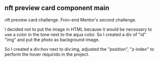 ## nft preview card component main

 nft preview card challenge. Fron-end Mentor's second challenge.
 
 I decided not to put the image in HTML because it would be necessary to use a color in the tone next to the aqua color. So I created a div of "id" "img" and put the photo as background-image.

So I created a div:hov next to div:img, adjusted the "position", "z-index" to perform the hover requirido in the project.

